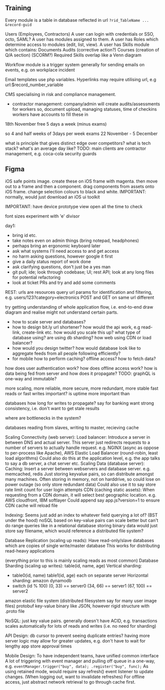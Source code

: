 <!-- SPDX-License-Identifier: zlib-acknowledgement -->
## Training
Every module is a table in database
reflected in url `?rid_TableName ... &record-guid`

Users (Employees, Contractors)
A user can login with credentials or SSO, octo, SAML?
A user has modules assigned to them.
A user has Roles which determine access to modules (edit, list, view).
A user has Skills module which contains:
     Documents
     Audits (corrective action?) 
     Courses (creation of Q/A section) (SCORM?)
Required Skills overlap like a Venn diagram

Workflow module is a trigger system generally for sending emails on events, e.g. on workplace incident

Email templates use php variables. 
Hyperlinks may require utilising url, e.g url:$record_number_variable






CMS specialising in risk and compliance management.
  - contractor management:
     company/admin will create audits/assessments for workers
     so, document upload, managing statuses, time of checkins
     workers have accounts to fill these in

18th November free 5 days a week (minus exams)

so 4 and half weeks of 3days per week
exams 22 November - 5 December

what is principle that gives distinct edge over competitors?
what is tech stack?
what's an average day like?
TODO: main clients are contractor management, e.g. coca-cola security guards 



## Figma
iOS safe points image.
create these on iOS frame with magenta.
then move out to a frame and then a component.
drag components from assets onto iOS frame.
change selection colours to black and white.
IMPORTANT: normally, would just download an iOS ui toolkit

IMPORTANT: have device prototype view open all the time to check

font sizes experiment with 'e' divisor







day1:
  - bring id etc.
  - take notes even on admin things (bring notepad, headphones)
  - perhaps bring an ergonomic keyboard later
  - ask what systems I'll need access to and get access
  - no harm asking questions, however google it first
  - give a daily status report of work done
  - ask clarifying questions, don't just be a yes man
  - git pull; ide; look through codebase; UI; rest API; 
    look at any long files for potential refactoring
  - look at ticket PRs and try and add some comments





REST:
  urls are resources
  query url params for identification and filtering, e.g. users/123?category=electronics
  POST and GET on same url different

try getting understanding of whole application flow, i.e. end-to-end
draw diagram and realise might not understand certain parts.
  - how to scale server and databases?
  - how to design bit.ly url shortener? how would the api work, e.g read-link, create-link etc.
    how would you scale this up? what type of database using? are using db sharding?
    how web using CDN or load balancer?
  - how would you design twitter? how would database look like to aggregate feeds from all people following efficiently?
  - for mobile how to perform caching? offline access? how to fetch data?

how does user authentication work?
how does offline access work?
how is data being fed from server and how does it propagate?
TODO: graphQL is one-way and immutable?

more scaling, more reliable, more secure, more redundant, more stable
fast reads or fast writes important?
is uptime more important than 

databases how long for writes to propagate?
say for banking want strong consistency, i.e. don't want to get stale results

where are bottlenecks in the system?

databases reading from slaves, writing to master, recieving cache

Scaling Connectivity (web server):
Load balancer:
  Introduce a server in between DNS and actual server.
  This server just redirects requests to a number of servers to actually handle request.
  e.g. NGINX (async as oppose to per-process like Apache), AWS Elastic Load Balancer (round-robin, least load algorithms)
  Could also do this at the application level, e.g. the app talks to say a db server, a chat server etc.
Scaling Data (database server):
Caching:
  Insert a server between webservers and database server.
  e.g. memcached, redis
  Just storing keyvalue pairs, so can distribute amongst many machines.
  Often storing in memory, not on harddrive, so could lose on power outage (so only store redundant data)
  Could also use it to say store rate limit count for user login attempts
CDN (caching static assets):
  When requesting from a CDN domain, it will select best geographic location.
  e.g. AWS cloudfront, IBM softlayer 
  Could append say app.js?version=1 to ensure CDN cache will reload file

Indexing:
  Seems just add an index to whatever field querying a lot of? (BST under the hood)
  noSQL based on key-value pairs can scale better but can't do range queries like in a relational database
  storing binary data would just store say filename, which would reference a distributed file system?
   
Database Replication (scaling up reads):
Have read-only/slave databases which are copies of single write/master database
This works for distributing read-heavy applications

(everything prior to this is mainly scaling reads as most common)
Database Sharding (scaling up writes):
table(id, name, age)
Vertical sharding:
  - table0(id, name)
    table1(id, age)
    each on separate server
Horizontal sharding:
  amazon dynamodb
  - switch (id % 100)
    (0, 33) == server0
    (34, 66) == server1
    (67, 100) == server2


amazon elastic file system (distributed filesystem say for many user image files)
protobuf key-value binary like JSON, however rigid structure with .proto file 

NoSQL:
just key value pairs.
generally doesn't have ACID, e.g. transactions
scales automatically for lots of reads and writes (i.e. no need for sharding)

API Design:
db cursor to prevent seeing duplicate entries?
having more server logic may allow for greater updates, e.g. don't have to wait for lengthy app store approval times

Mobile Design:
To have independent teams, have unified common interface
A lot of triggering with event manager and pulling off queue in a one-way, e.g. `eventManager.trigger("buy", data); .register("buy", func);`
As using retained mode, would require say refresh() event listener to update changes.
(When logging out, want to invalidate refreshes)
For offline access, just abstract network retrieval to go through cache first.

